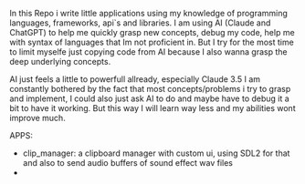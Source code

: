 In this Repo i write little applications using my knowledge of programming languages, frameworks, api`s and libraries.
I am using AI (Claude and ChatGPT) to help me quickly grasp new concepts, debug my code, help me with syntax of languages that Im not proficient in.
But I try for the most time to limit myselfe just copying code from AI because I also wanna grasp the deep underlying concepts.

AI just feels a little to powerfull allready, especially Claude 3.5
I am constantly bothered by the fact that most concepts/problems i try to grasp and implement, I could also just ask AI to do and maybe have to debug it a bit to have it working.
But this way I will learn way less and my abilities wont improve much. 

APPS:
  - clip_manager: a clipboard manager with custom ui, using SDL2 for that and also to send audio buffers of sound effect wav files
  -   
